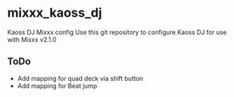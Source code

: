 # mixxx_kaoss_dj
Kaoss DJ Mixxx config
Use this git repository to configure Kaoss DJ for use with Mixxx v2.1.0

## ToDo 
- Add mapping for quad deck via shift button
- Add mapping for Beat jump